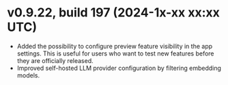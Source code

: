 # v0.9.22, build 197 (2024-1x-xx xx:xx UTC)
- Added the possibility to configure preview feature visibility in the app settings. This is useful for users who want to test new features before they are officially released.
- Improved self-hosted LLM provider configuration by filtering embedding models.